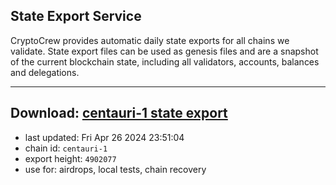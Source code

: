 ## State Export Service
CryptoCrew provides automatic daily state exports for all chains we validate. State export files can be used as genesis files and are a snapshot of the current blockchain state, including all validators, accounts, balances and delegations.

---
**Download: [centauri-1 state export](https://dl-eu2.ccvalidators.com/SERVICE/composable/centauri-1_export_4902077.json)**
---

- last updated: Fri Apr 26 2024 23:51:04
- chain id: `centauri-1`
- export height: `4902077`
- use for: airdrops, local tests, chain recovery
